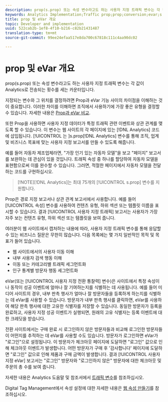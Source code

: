 ```yaml
---
description: prop(s.prop) 또는 속성 변수라고도 하는 사용자 지정 트래픽 변수는 각 값이 Analytics로 전송되는 횟수를 세는 카운터입니다.
keywords: Analytics Implementation;Traffic prop;prop;conversion;evar;s.prop;custom conversion insight;traffic variable
title: prop 및 eVar 개요
topic: Developer and implementation
uuid: 522cab2b-1ef8-4f10-b216-c82b21431487
translation-type: tm+mt
source-git-commit: 99ee24efaa517e8da700c67818c111c4aa90dc02

---
```



# prop 및 eVar 개요

prop(s.prop) 또는 속성 변수라고도 하는 사용자 지정 트래픽 변수는 각 값이 Analytics로 전송되는 횟수를 세는 카운터입니다.

지정되는 변수와 그 위치를 결정하려면 Prop과 eVar 기능 사이의 차이점을 이해하는 것이 중요합니다. 이러한 차이를 이해하면 조직에서 사용하기에 가장 좋은 유형을 결정할 수 있습니다. 자세한 내용은 [Prop과 eVar 비교](/help/implement/analytics-terminology-basics/c-props-evars/props-vs-evars.md).

또한 Prop을 사용하면 사용자 지정 데이터가 특정 트래픽 관련 이벤트와 상관 관계를 맺도록 할 수 있습니다. 이 변수는 웹 사이트의 각 페이지에 있는 [!DNL Analytics] 코드에 삽입됩니다. [!UICONTROL 는 ]s.prop[!DNL Analytics] 변수를 통해 조직, 업계 및 비즈니스 목표에 맞는 사용자 지정 보고서를 만들 수 있도록 해줍니다.

예를 들어 자동차 제조업체라면, "가장 인기 있는 자동차 모델"을 보고 "페이지" 보고서를 보완하는 데 관심이 있을 것입니다. 트래픽 속성 중 하나를 할당하여 자동차 모델을 표현함으로써 이를 완수할 수 있습니다. 그러면, 적절한 페이지에서 자동차 모델을 전달하는 코드를 구현하십시오.

> [!NOTE][!DNL Analytics]는 최대 75개의 [!UICONTROL s.prop] 변수를 지원합니다.

Prop은 경로 지정 보고서나 상관 관계 보고서에서 사용합니다. 예를 들어 [!UICONTROL 속성] 변수를 사용하여 컨텐츠 유형, 하위 섹션 또는 템플릿 이름을 표시할 수 있습니다. 결과 [!UICONTROL 사용자 지정 트래픽] 보고서는 사용자가 가장 자주 보는 컨텐츠 유형, 하위 섹션 또는 템플릿을 보여 줍니다.

여러분이 웹 사이트에서 캡처하는 내용에 따라, 사용자 지정 트래픽 변수를 통해 응답할 수 있는 비즈니스 질문은 무한히 많습니다. 다음 목록에는 몇 가지 일반적인 목적 및 목표가 들어 있습니다.

* 웹 사이트에서의 사용자 이동 이해
* 내부 사용자 검색 행동 이해
* 이동 또는 카테고리별 트래픽 세그먼트화
* 인구 통계별 방문자 행동 세그먼트화

eVar(또는 [!UICONTROL 사용자 지정 전환 통찰력] 변수)은 사이트에서 특정 속성이나 동작이 성공 이벤트에 얼마나 잘 기여하는지를 식별하는 데 사용됩니다. 예를 들어 미디어 사이트의 경우, 내부 판촉 행사가 얼마나 잘 방문자들을 등록하게 하는지를 식별하는 데 eVar를 사용할 수 있습니다. 방문자가 내부 판촉 행사를 클릭하면, eVar를 사용하여 해당 판촉 행사에 대한 고유한 식별자를 저장할 수 있습니다. 동일한 방문자가 등록을 완료하고, 사용자 지정 성공 이벤트가 실행되면, 원래의 고유 식별자는 등록 이벤트에 대한 크레딧을 받습니다.

전환 사이트에서는 구매 완료 시 로그인하지 않은 방문자들과 비교해 로그인한 방문자들이 어떤지를 추적하는 데 eVar를 사용할 수도 있습니다. 방문자가 로그인하면 eVar가 "로그인"으로 설정됩니다. 이 방문자가 체크아웃 페이지에 도달하면 "로그인" 값으로 인해 체크아웃 이벤트가 발생합니다. 어떤 방문자가 구매 후 '감사합니다' 페이지에 도달하면 "로그인" 값으로 인해 제품과 구매 금액이 발생합니다. 결과 [!UICONTROL 사용자 지정 eVar] 보고서는 "로그인" 방문자와 "로그인하지 않은" 방문자에 대한 체크아웃 및 주문의 총 수를 보여 줍니다.

자세한 내용은 Analytics 도움말 및 참조서에서 [ 트래픽 변수](https://marketing.adobe.com/resources/help/en_US/reference/traffic_var.html)를 참조하십시오.

Digital Tag Management에서 속성 설정에 대한 자세한 내용은 [웹 속성 만들기](/help/implement/c-implement-with-dtm/t-create-web-property.md)를 참조하십시오.
